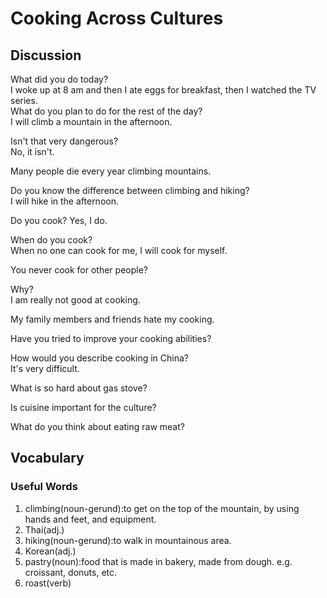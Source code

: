 # Cooking Across Cultures
## Discussion
What did you do today?  
I woke up at 8 am and then I ate eggs for breakfast, then I watched the TV series.  
What do you plan to do for the rest of the day?  
I will climb a mountain in the afternoon.  

Isn't that very dangerous?  
No, it isn't.  

Many people die every year climbing mountains.  

Do you know the difference between climbing and hiking?  
I will hike in the afternoon.  

Do you cook? 
Yes, I do.  

When do you cook?  
When no one can cook for me, I will cook for myself.  


You never cook for other people?  

Why?  
I am really not good at cooking.  

My family members and friends hate my cooking.  

Have you tried to improve your cooking abilities?  

How would you describe cooking in China?  
It's very difficult.  

What is so hard about gas stove?  

Is cuisine important for the culture?  

What do you think about eating raw meat?  


## Vocabulary
### Useful Words
1. climbing(noun-gerund):to get on the top of the mountain, by using hands and feet, and equipment.
1. Thai(adj.)
1. hiking(noun-gerund):to walk in mountainous area.
1. Korean(adj.)
1. pastry(noun):food that is made in bakery, made from dough. e.g. croissant, donuts, etc.
1. roast(verb)
